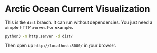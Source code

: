 # Arctic Ocean Current Visualization

This is the `dist` branch. It can run without dependencies. You just need a
simple HTTP server. For example:

```sh
python3 -m http.server -d dist/
```

Then open up `http://localhost:8000/` in your browser.
